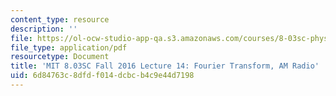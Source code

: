 ```yaml
---
content_type: resource
description: ''
file: https://ol-ocw-studio-app-qa.s3.amazonaws.com/courses/8-03sc-physics-iii-vibrations-and-waves-fall-2016/6d84763c8dfdf014dcbcb4c9e44d7198_MIT8_03SCF16_hw_Lec14.pdf
file_type: application/pdf
resourcetype: Document
title: 'MIT 8.03SC Fall 2016 Lecture 14: Fourier Transform, AM Radio'
uid: 6d84763c-8dfd-f014-dcbc-b4c9e44d7198
---
```

